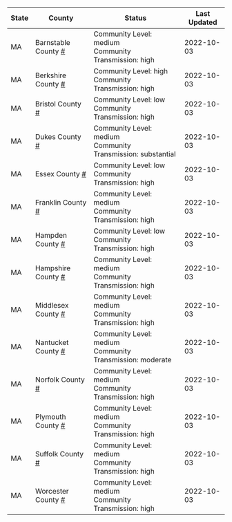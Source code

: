 State | County | Status | Last Updated
--- | --- | --- | --- 
MA | Barnstable County <a href="#barnstable_county">#</a> | <a name="barnstable_county"></a>Community Level: medium<br/>Community Transmission: high | 2022-10-03
MA | Berkshire County <a href="#berkshire_county">#</a> | <a name="berkshire_county"></a>Community Level: high<br/>Community Transmission: high | 2022-10-03
MA | Bristol County <a href="#bristol_county">#</a> | <a name="bristol_county"></a>Community Level: low<br/>Community Transmission: high | 2022-10-03
MA | Dukes County <a href="#dukes_county">#</a> | <a name="dukes_county"></a>Community Level: medium<br/>Community Transmission: substantial | 2022-10-03
MA | Essex County <a href="#essex_county">#</a> | <a name="essex_county"></a>Community Level: low<br/>Community Transmission: high | 2022-10-03
MA | Franklin County <a href="#franklin_county">#</a> | <a name="franklin_county"></a>Community Level: medium<br/>Community Transmission: high | 2022-10-03
MA | Hampden County <a href="#hampden_county">#</a> | <a name="hampden_county"></a>Community Level: low<br/>Community Transmission: high | 2022-10-03
MA | Hampshire County <a href="#hampshire_county">#</a> | <a name="hampshire_county"></a>Community Level: medium<br/>Community Transmission: high | 2022-10-03
MA | Middlesex County <a href="#middlesex_county">#</a> | <a name="middlesex_county"></a>Community Level: medium<br/>Community Transmission: high | 2022-10-03
MA | Nantucket County <a href="#nantucket_county">#</a> | <a name="nantucket_county"></a>Community Level: medium<br/>Community Transmission: moderate | 2022-10-03
MA | Norfolk County <a href="#norfolk_county">#</a> | <a name="norfolk_county"></a>Community Level: medium<br/>Community Transmission: high | 2022-10-03
MA | Plymouth County <a href="#plymouth_county">#</a> | <a name="plymouth_county"></a>Community Level: medium<br/>Community Transmission: high | 2022-10-03
MA | Suffolk County <a href="#suffolk_county">#</a> | <a name="suffolk_county"></a>Community Level: medium<br/>Community Transmission: high | 2022-10-03
MA | Worcester County <a href="#worcester_county">#</a> | <a name="worcester_county"></a>Community Level: medium<br/>Community Transmission: high | 2022-10-03
